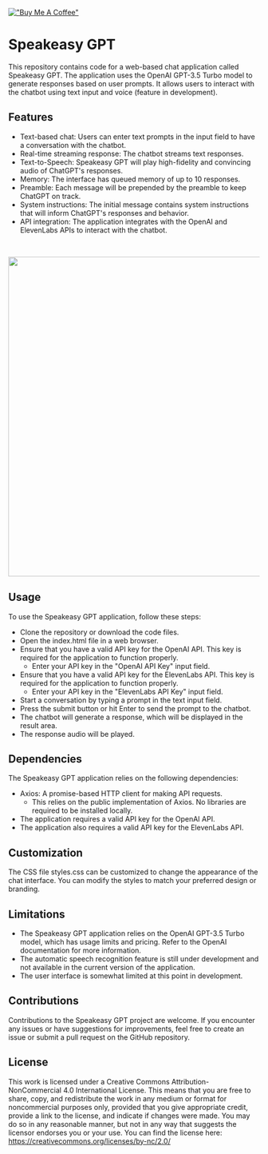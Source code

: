 [!["Buy Me A Coffee"](https://www.buymeacoffee.com/assets/img/custom_images/orange_img.png)](https://www.buymeacoffee.com/ajack)


# Speakeasy GPT
This repository contains code for a web-based chat application called Speakeasy GPT. The application uses the OpenAI GPT-3.5 Turbo model to generate responses based on user prompts. It allows users to interact with the chatbot using text input and voice (feature in development).

## Features

- Text-based chat: Users can enter text prompts in the input field to have a conversation with the chatbot.
- Real-time streaming response: The chatbot streams text responses.
- Text-to-Speech: Speakeasy GPT will play high-fidelity and convincing audio of ChatGPT's responses.
- Memory: The interface has queued memory of up to 10 responses.
- Preamble: Each message will be prepended by the preamble to keep ChatGPT on track.
- System instructions: The initial message contains system instructions that will inform ChatGPT's responses and behavior.
- API integration: The application integrates with the OpenAI and ElevenLabs APIs to interact with the chatbot.

<br><p align="center">
<img src="https://github.com/astrologos/Speakeasy-ChatGPT/assets/82430396/8ffdc897-47f9-4901-8b37-c0a36dbcc95b" width=640>
</p>

## Usage
To use the Speakeasy GPT application, follow these steps:

- Clone the repository or download the code files.
- Open the index.html file in a web browser.
- Ensure that you have a valid API key for the OpenAI API. This key is required for the application to function properly.
  - Enter your API key in the "OpenAI API Key" input field.
- Ensure that you have a valid API key for the ElevenLabs API. This key is required for the application to function properly.
  - Enter your API key in the "ElevenLabs API Key" input field.
- Start a conversation by typing a prompt in the text input field.
- Press the submit button or hit Enter to send the prompt to the chatbot.
- The chatbot will generate a response, which will be displayed in the result area.
- The response audio will be played.

## Dependencies
The Speakeasy GPT application relies on the following dependencies:

- Axios: A promise-based HTTP client for making API requests.  
  - This relies on the public implementation of Axios.  No libraries are required to be installed locally.
- The application requires a valid API key for the OpenAI API.
- The application also requires a valid API key for the ElevenLabs API.

## Customization
The CSS file styles.css can be customized to change the appearance of the chat interface. You can modify the styles to match your preferred design or branding.

## Limitations
- The Speakeasy GPT application relies on the OpenAI GPT-3.5 Turbo model, which has usage limits and pricing. Refer to the OpenAI documentation for more information.
- The automatic speech recognition feature is still under development and not available in the current version of the application.
- The user interface is somewhat limited at this point in development.

## Contributions
Contributions to the Speakeasy GPT project are welcome. If you encounter any issues or have suggestions for improvements, feel free to create an issue or submit a pull request on the GitHub repository.

## License 
This work is licensed under a Creative Commons Attribution-NonCommercial 4.0 International License. This means that you are free to share, copy, and redistribute the work in any medium or format for noncommercial purposes only, provided that you give appropriate credit, provide a link to the license, and indicate if changes were made. You may do so in any reasonable manner, but not in any way that suggests the licensor endorses you or your use.
You can find the license here:
https://creativecommons.org/licenses/by-nc/2.0/

